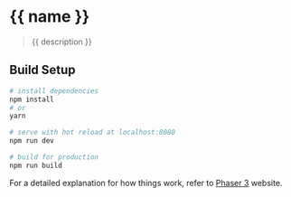 # {{ name }}

> {{ description }}

## Build Setup

```bash
# install dependencies
npm install
# or
yarn

# serve with hot reload at localhost:8080
npm run dev

# build for production
npm run build
```

For a detailed explanation for how things work, refer to [Phaser 3][1] website.

[1]: https://phaser.io
